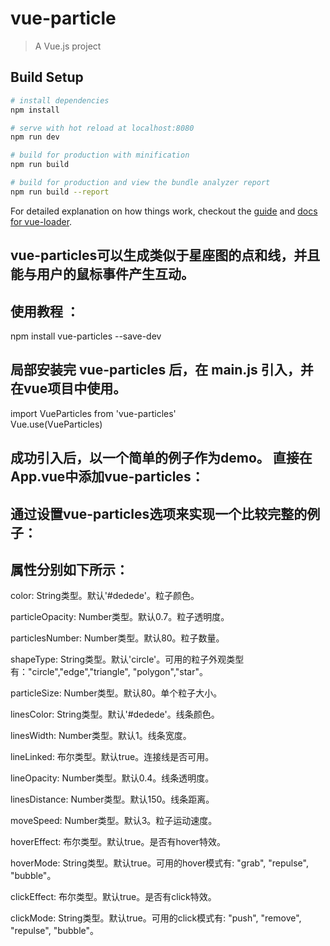 # vue-particle

> A Vue.js project

## Build Setup

``` bash
# install dependencies
npm install

# serve with hot reload at localhost:8080
npm run dev

# build for production with minification
npm run build

# build for production and view the bundle analyzer report
npm run build --report
```

For detailed explanation on how things work, checkout the [guide](http://vuejs-templates.github.io/webpack/) and [docs for vue-loader](http://vuejs.github.io/vue-loader).


## vue-particles可以生成类似于星座图的点和线，并且能与用户的鼠标事件产生互动。

## 使用教程 ：

npm install vue-particles --save-dev  


## 局部安装完 vue-particles 后，在 main.js 引入，并在vue项目中使用。

import VueParticles from 'vue-particles'  
Vue.use(VueParticles)  


## 成功引入后，以一个简单的例子作为demo。 直接在App.vue中添加vue-particles：

<template>  
    <div id="app">
      <vue-particles color="#dedede"></vue-particles>
    </div>
 </template>
 
 
 ## 通过设置vue-particles选项来实现一个比较完整的例子：
 
<template>  
    <div id="app">
      <vue-particles
        color="#dedede"
        :particleOpacity="0.7"
        :particlesNumber="80"
        shapeType="circle"
        :particleSize="4"
        linesColor="#dedede"
        :linesWidth="1"
        :lineLinked="true"
        :lineOpacity="0.4"
        :linesDistance="150"
        :moveSpeed="3"
        :hoverEffect="true"
        hoverMode="grab"
        :clickEffect="true"
        clickMode="push"
      >
      </vue-particles>
    </div>
 </template>
 

## 属性分别如下所示：


color: String类型。默认'#dedede'。粒子颜色。

particleOpacity: Number类型。默认0.7。粒子透明度。

particlesNumber: Number类型。默认80。粒子数量。

shapeType: String类型。默认'circle'。可用的粒子外观类型有："circle","edge","triangle", "polygon","star"。

particleSize: Number类型。默认80。单个粒子大小。

linesColor: String类型。默认'#dedede'。线条颜色。

linesWidth: Number类型。默认1。线条宽度。

lineLinked: 布尔类型。默认true。连接线是否可用。

lineOpacity: Number类型。默认0.4。线条透明度。

linesDistance: Number类型。默认150。线条距离。

moveSpeed: Number类型。默认3。粒子运动速度。

hoverEffect: 布尔类型。默认true。是否有hover特效。

hoverMode: String类型。默认true。可用的hover模式有: "grab", "repulse", "bubble"。

clickEffect: 布尔类型。默认true。是否有click特效。

clickMode: String类型。默认true。可用的click模式有: "push", "remove", "repulse", "bubble"。




